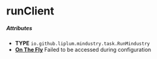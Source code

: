 # runClient

##### Attributes
- **TYPE** `io.github.liplum.mindustry.task.RunMindustry`
- **[On The Fly](../mindustry/concepts.md#on-the-fly)** Failed to be accessed during configuration
